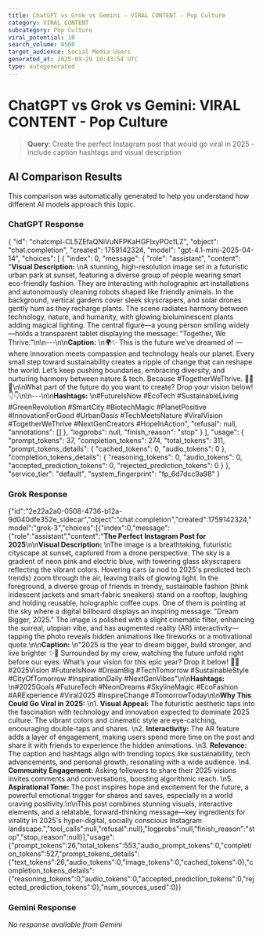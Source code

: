 ```yaml
---
title: ChatGPT vs Grok vs Gemini - VIRAL CONTENT - Pop Culture
category: VIRAL CONTENT
subcategory: Pop Culture
viral_potential: 10
search_volume: 8500
target_audience: Social Media Users
generated_at: 2025-09-29 10:43:54 UTC
type: autogenerated
---
```


# ChatGPT vs Grok vs Gemini: VIRAL CONTENT - Pop Culture

> **Query**: Create the perfect Instagram post that would go viral in 2025 - include caption hashtags and visual description

## AI Comparison Results

This comparison was automatically generated to help you understand how different AI models approach this topic.

### ChatGPT Response

{
  "id": "chatcmpl-CL5ZEfaQNiVuNFPKaHGFIxyPOcfLZ",
  "object": "chat.completion",
  "created": 1759142324,
  "model": "gpt-4.1-mini-2025-04-14",
  "choices": [
    {
      "index": 0,
      "message": {
        "role": "assistant",
        "content": "**Visual Description:**  \nA stunning, high-resolution image set in a futuristic urban park at sunset, featuring a diverse group of people wearing smart eco-friendly fashion. They are interacting with holographic art installations and autonomously cleaning robots shaped like friendly animals. In the background, vertical gardens cover sleek skyscrapers, and solar drones gently hum as they recharge plants. The scene radiates harmony between technology, nature, and humanity, with glowing bioluminescent plants adding magical lighting. The central figure—a young person smiling widely—holds a transparent tablet displaying the message: “Together, We Thrive.”\n\n---\n\n**Caption:**  \n🌍✨ This is the future we’ve dreamed of — where innovation meets compassion and technology heals our planet. Every small step toward sustainability creates a ripple of change that can reshape the world. Let’s keep pushing boundaries, embracing diversity, and nurturing harmony between nature & tech. Because #TogetherWeThrive. 💚🤖🌿\n\nWhat part of the future do you want to create? Drop your vision below! 👇👇\n\n---\n\n**Hashtags:**  \n#FutureIsNow #EcoTech #SustainableLiving #GreenRevolution #SmartCity #BiotechMagic #PlanetPositive #InnovationForGood #UrbanOasis #TechMeetsNature #ViralVision #TogetherWeThrive #NextGenCreators #HopeInAction",
        "refusal": null,
        "annotations": []
      },
      "logprobs": null,
      "finish_reason": "stop"
    }
  ],
  "usage": {
    "prompt_tokens": 37,
    "completion_tokens": 274,
    "total_tokens": 311,
    "prompt_tokens_details": {
      "cached_tokens": 0,
      "audio_tokens": 0
    },
    "completion_tokens_details": {
      "reasoning_tokens": 0,
      "audio_tokens": 0,
      "accepted_prediction_tokens": 0,
      "rejected_prediction_tokens": 0
    }
  },
  "service_tier": "default",
  "system_fingerprint": "fp_6d7dcc9a98"
}


### Grok Response

{"id":"2e22a2a0-0508-4736-b12a-9d040dfe352e_sidecar","object":"chat.completion","created":1759142324,"model":"grok-3","choices":[{"index":0,"message":{"role":"assistant","content":"**The Perfect Instagram Post for 2025**\n\n**Visual Description:**  \nThe image is a breathtaking, futuristic cityscape at sunset, captured from a drone perspective. The sky is a gradient of neon pink and electric blue, with towering glass skyscrapers reflecting the vibrant colors. Hovering cars (a nod to 2025's predicted tech trends) zoom through the air, leaving trails of glowing light. In the foreground, a diverse group of friends in trendy, sustainable fashion (think iridescent jackets and smart-fabric sneakers) stand on a rooftop, laughing and holding reusable, holographic coffee cups. One of them is pointing at the sky where a digital billboard displays an inspiring message: \"Dream Bigger, 2025.\" The image is polished with a slight cinematic filter, enhancing the surreal, utopian vibe, and has augmented reality (AR) interactivity—tapping the photo reveals hidden animations like fireworks or a motivational quote.\n\n**Caption:**  \n\"2025 is the year to dream bigger, build stronger, and live brighter ✨🌆 Surrounded by my crew, watching the future unfold right before our eyes. What’s your vision for this epic year? Drop it below! 🚀💭 #2025Vision #FutureIsNow #DreamBig #TechTomorrow #SustainableStyle #CityOfTomorrow #InspirationDaily #NextGenVibes\"\n\n**Hashtags:**  \n#2025Goals #FutureTech #NeonDreams #SkylineMagic #EcoFashion #ARExperience #Viral2025 #InspireChange #TomorrowToday\n\n**Why This Could Go Viral in 2025:**  \n1. **Visual Appeal:** The futuristic aesthetic taps into the fascination with technology and innovation expected to dominate 2025 culture. The vibrant colors and cinematic style are eye-catching, encouraging double-taps and shares.  \n2. **Interactivity:** The AR feature adds a layer of engagement, making users spend more time on the post and share it with friends to experience the hidden animations.  \n3. **Relevance:** The caption and hashtags align with trending topics like sustainability, tech advancements, and personal growth, resonating with a wide audience.  \n4. **Community Engagement:** Asking followers to share their 2025 visions invites comments and conversations, boosting algorithmic reach.  \n5. **Aspirational Tone:** The post inspires hope and excitement for the future, a powerful emotional trigger for shares and saves, especially in a world craving positivity.\n\nThis post combines stunning visuals, interactive elements, and a relatable, forward-thinking message—key ingredients for virality in 2025's hyper-digital, socially conscious Instagram landscape.","tool_calls":null,"refusal":null},"logprobs":null,"finish_reason":"stop","stop_reason":null}],"usage":{"prompt_tokens":26,"total_tokens":553,"audio_prompt_tokens":0,"completion_tokens":527,"prompt_tokens_details":{"text_tokens":26,"audio_tokens":0,"image_tokens":0,"cached_tokens":0},"completion_tokens_details":{"reasoning_tokens":0,"audio_tokens":0,"accepted_prediction_tokens":0,"rejected_prediction_tokens":0},"num_sources_used":0}}

### Gemini Response

*No response available from Gemini*


